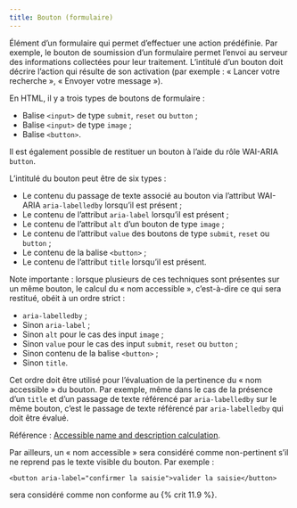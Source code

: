 ```yaml
---
title: Bouton (formulaire)
---
```


Élément d’un formulaire qui permet d’effectuer une action prédéfinie. Par
exemple, le bouton de soumission d’un formulaire permet l’envoi au serveur des
informations collectées pour leur traitement. L’intitulé d’un bouton doit
décrire l’action qui résulte de son activation (par exemple : « Lancer votre
recherche », « Envoyer votre message »).

En HTML, il y a trois types de boutons de formulaire :

- Balise `<input>` de type `submit`, `reset` ou `button` ;
- Balise `<input>` de type `image` ;
- Balise `<button>`.

Il est également possible de restituer un bouton à l’aide du rôle WAI-ARIA
`button`.

L’intitulé du bouton peut être de six types :

- Le contenu du passage de texte associé au bouton via l’attribut WAI-ARIA `aria-labelledby` lorsqu’il est présent ;
- Le contenu de l’attribut `aria-label` lorsqu’il est présent ;
- Le contenu de l’attribut `alt` d’un bouton de type `image` ;
- Le contenu de l’attribut `value` des boutons de type `submit`, `reset` ou `button` ;
- Le contenu de la balise `<button>` ;
- Le contenu de l’attribut `title` lorsqu’il est présent.

Note importante : lorsque plusieurs de ces techniques sont présentes sur un
même bouton, le calcul du « nom accessible », c’est-à-dire ce qui sera
restitué, obéit à un ordre strict :

- `aria-labelledby` ;
- Sinon `aria-label` ;
- Sinon `alt` pour le cas des input `image` ;
- Sinon `value` pour le cas des input `submit`, `reset` ou `button` ;
- Sinon contenu de la balise `<button>` ;
- Sinon `title`.

Cet ordre doit être utilisé pour l’évaluation de la pertinence du « nom
accessible » du bouton. Par exemple, même dans le cas de la présence d’un
`title` et d’un passage de texte référencé par `aria-labelledby` sur le même
bouton, c’est le passage de texte référencé par `aria-labelledby` qui doit
être évalué.

Référence : [Accessible name and description calculation](https://www.w3.org/TR/html-aam-1.0/#accessible-name-and-description-computation).

Par ailleurs, un « nom accessible » sera considéré comme non-pertinent s’il ne
reprend pas le texte visible du bouton. Par exemple :

`<button aria-label="confirmer la saisie">valider la saisie</button>`

sera considéré comme non conforme au {% crit 11.9 %}.
